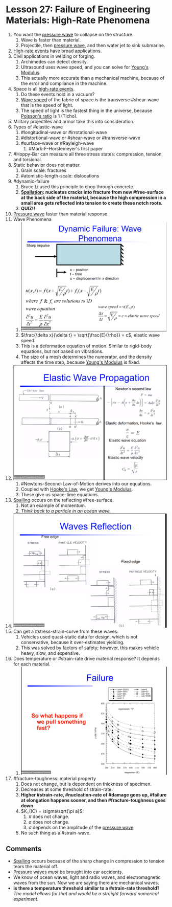 # Lesson 27: Failure of Engineering Materials: High-Rate Phenomena

1. You want the [pressure wave](pressure-wave.md) to collapse on the structure.
   1. Wave is faster than material.
   2. Projectile, then [pressure wave](pressure-wave.md), and then water jet to sink submarine.
2. [High-rate events](high-rate-events.md) have broad applications.
3. Civil applications in welding or forging.
   1. Archimedes can detect density.
   2. Ultrasound uses wave speed, and you can solve for [Young's Modulus](youngs-modulus.md).
   3. This actually more accurate than a mechanical machine, because of the error and compliance in the machine.
4. Space is all [high-rate events](high-rate-events.md).
   1. Do these events hold in a vacuum?
   2. [Wave speed](wave-speed.md) of the fabric of space is the transverse #shear-wave that is the speed of light.
   3. The speed of light is the fastest thing in the universe, because [Poisson's ratio](../engr-727-001-advanced-mechanics-of-materials/poissons-ratio.md) is 1 (Ticho).
5. Military projectiles and armor take this into consideration.
6. Types of #elastic-wave
   1. #longitudinal-wave or #irrotational-wave
   2. #distortional-wave or #shear-wave or #transverse-wave
   3. #surface-wave or #Rayleigh-wave
      1. #Mark-F-Horstemeyer's first paper
7. #Hoppy-Bar can measure all three stress states: compression, tension, and torsional.
8. Static behavior does not matter.
   1. Grain scale: fractures
   2. #atomistic-length-scale: dislocations
9. #dynamic-failure
   1.  Bruce Li used this principle to chop through concrete.
   2.  **[Spallation](spallation.md): nucleates cracks into fracture from new #free-surface at the back side of the material, because the high compression in a small area gets reflected into tension to create these notch roots.**
   3.  **QUIZ!!**
10. [Pressure wave](pressure-wave.md) faster than material response.
11. Wave Phenomena
    1.  ![](../../../attachments/engr-743-001-damage-and-fracture/wave_phenomena_210416_133536_EST.png)
    2.  $\frac{\delta x}{\delta t} = \sqrt{\frac{E}{\rho}} = c$, elastic wave speed.
    3.  This is a deformation equation of motion. Similar to rigid-body equations, but not based on vibrations.
    4.  The size of a mesh determines the numerator, and the density affects the time step, because [Young's Modulus](youngs-modulus.md) is fixed.
12. ![](../../../attachments/engr-743-001-damage-and-fracture/free_body_diagram_wavePropogation_210416_134153_EST.png)
    1.  #Newtons-Second-Law-of-Motion derives into our equations.
    2.  Coupled with [Hooke's Law](../engr-727-001-advanced-mechanics-of-materials/hookes-law.md), we get [Young's Modulus](youngs-modulus.md).
    3.  These give us space-time equations.
13. [Spalling](spallation.md) occurs on the reflecting #free-surface.
    1.  Not an example of momentum.
    2.  *Think back to a particle in an ocean wave.*
14. ![](../../../attachments/engr-743-001-damage-and-fracture/waves_reflected_210416_134546_EST.png)
15. Can get a #stress-strain-curve from these waves.
    1.  Vehicles used quasi-static data for design, which is not conservative, because it over-estimates yielding.
    2.  This was solved by factors of safety; however, this makes vehicle heavy, slow, and expensive.
16. Does temperature or #strain-rate drive material response? It depends for each material.
    1.  ![](../../../attachments/engr-743-001-damage-and-fracture/temperature_strain_aluminum_210416_135209_EST.png)
17. #fracture-toughness: material property
    1.  Does not change, but is dependent on thickness of specimen.
    2.  Decreases at some threshold of strain-rate.
    3.  **Higher #strain-rate, #nucleation-rate of #damage goes up, #failure at elongation happens sooner, and then #fracture-toughness goes down.**
    4.  $K_{IC} = \sigma\sqrt{\pi a}$: 
        1.  $\pi$ does not change.
        2.  $a$ does not change.
        3.  $\sigma$ depends on the amplitude of the [pressure wave](pressure-wave.md).
    5.  No such thing as a #strain-wave.

## Comments

- [Spalling](spallation.md) occurs because of the sharp change in compression to tension tears the material off.
- [Pressure waves](pressure-wave.md) _must_ be brought into car accidents.
- We know of ocean waves, light and radio waves, and electromagnetic waves from the sun. Now we are saying there are mechanical waves.
- **Is there a temperature threshold similar to a #strain-rate threshold?** _The model allows for that and would be a straight forward numerical experiment._